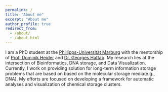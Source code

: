 ```yaml
---
permalink: /
title: "About me"
excerpt: "About me"
author_profile: true
redirect_from: 
  - /about/
  - /about.html
---
```


I am a PhD student at the [Phillipps-Universität Marburg](https://www.uni-marburg.de/en) with the mentorship of [Prof. Dominik Heider](http://heiderlab.de/?page_id=146) and [Dr. Georges Hattab](https://ghattab.github.io/). My research lies at the intersection of Bioinformatics, DNA storage, and Data Visualization. Currently, I work on providing solution for long-term information storage problems that are based on based on the molecular storage media(e.g., DNA). My efforts are focused on developing a framework for automatic analyses and visualization of chemical storage clusters.
